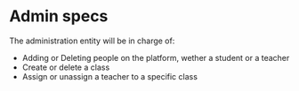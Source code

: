 # Admin specs
The administration entity will be in charge of:
- Adding or Deleting people on the platform, wether a student or a teacher
- Create or delete a class
- Assign or unassign a teacher to a specific class